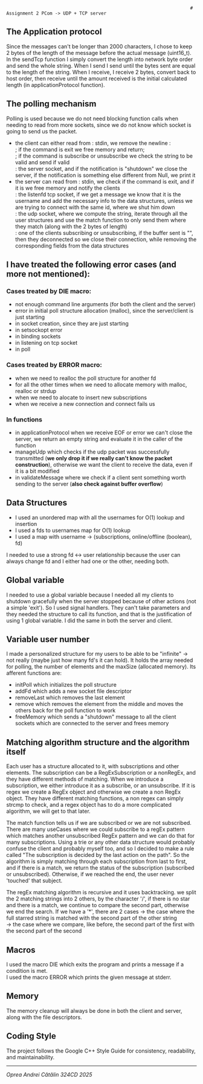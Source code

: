 

                                                                        # Assignment 2 PCom -> UDP + TCP server

## The Application protocol

Since the messages can't be longer than 2000 characters, I chose to keep 2 bytes of the length of the message before the actual message (uint16_t). In the sendTcp function I simply convert the length into network byte order and send the whole string. When I send I send until the bytes sent are equal to the length of the string. When I receive, I receive 2 bytes, convert back to host order, then receive until the amount received is the initial calculated length (in applicationProtocol function).

## The polling mechanism

Polling is used because we do not need blocking function calls when needing to read from more sockets, since we do not know which socket is going to send us the packet.

- the client can either read from : stdin, we remove the newline :  
    ; if the command is exit we free memory and return;  
    ; if the command is subscribe or unsubscribe we check the string to be valid and send if valid  
    : the server socket, and if the notification is "shutdown" we close the server, if the notification is something else different from Null, we print it  
- the server can read from : stdin, we check if the command is exit, and if it is we free memory and notify the clients  
    : the listenfd tcp socket, if we get a message we know that it is the username and add the necessary info to the data structures, unless we are trying to connect with the same id, where we shut him down  
    : the udp socket, where we compute the string, iterate through all the user structures and use the match function to only send them where they match (along with the 2 bytes of length)  
    : one of the clients subscribing or unsubscribing, if the buffer sent is "", then they deconnected so we close their connection, while removing the corresponding fields from the data structures

## I have treated the following error cases (and more not mentioned):

### Cases treated by DIE macro:

- not enough command line arguments (for both the client and the server)  
- error in initial poll structure allocation (malloc), since the server/client is just starting  
- in socket creation, since they are just starting  
- in setsockopt error  
- in binding sockets  
- in listening on tcp socket  
- in poll

### Cases treated by ERROR macro:

- when we need to realloc the poll structure for another fd  
- for all the other times when we need to allocate memory with malloc, realloc or strdup  
- when we need to alocate to insert new subscriptions  
- when we receive a new connection and connect fails us

### In functions

- in applicationProtocol when we receive EOF or error we can't close the server, we return an empty string and evaluate it in the caller of the function  
- manageUdp which checks if the udp packet was successfully transmitted (**we only drop it if we really can't know the packet construction**), otherwise we want the client to receive the data, even if it is a bit modified  
- in validateMessage where we check if a client sent something worth sending to the server (**also check against buffer overflow**)

## Data Structures

- I used an unordered map with all the usernames for O(1) lookup and insertion  
- I used a fds to usernames map for O(1) lookup  
- I used a map with username -> (subscriptions, online/offline (boolean), fd)

I needed to use a strong fd <-> user relationship because the user can always change fd and I either had one or the other, needing both.

## Global variable

I needed to use a global variable because I needed all my clients to shutdown gracefully when the server stopped because of other actions (not a simple 'exit'). So I used signal handlers. They can't take parameters and they needed the structure to call its function, and that is the justification of using 1 global variable. I did the same in both the server and client.

## Variable user number

I made a personalized structure for my users to be able to be "infinite" -> not really (maybe just how many fd's it can hold). It holds the array needed for polling, the number of elements and the maxSize (allocated memory). Its afferent functions are:  
- initPoll which initializes the poll structure  
- addFd which adds a new socket file descriptor  
- removeLast which removes the last element  
- remove which removes the element from the middle and moves the others back for the poll function to work  
- freeMemory which sends a "shutdown" message to all the client sockets which are connected to the server and frees memory

## Matching algorithm structure and the algorithm itself

Each user has a structure allocated to it, with subscriptions and other elements. The subscription can be a RegExSubscription or a nonRegEx, and they have different methods of matching. When we introduce a subscription, we either introduce it as a subscribe, or an unsubscribe. If it is regex we create a RegEx object and otherwise we create a non RegEx object. They have different matching functions, a non regex can simply strcmp to check, and a regex object has to do a more complicated algorithm, we will get to that later.

The match function tells us if we are subscribed or we are not subscribed. There are many useCases where we could subscribe to a regEx pattern which matches another unsubscribed RegEx pattern and we can do that for many subscriptions. Using a trie or any other data structure would probably confuse the client and probably myself too, and so I decided to make a rule called "The subscription is decided by the last action on the path". So the algorithm is simply matching through each subscription from last to first, and if there is a match, we return the status of the subscription (subscribed or unsubscribed). Otherwise, if we reached the end, the user never 'touched' that subject.

The regEx matching algorithm is recursive and it uses backtracking. we split the 2 matching strings into 2 others, by the character '/', if there is no star and there is a match, we continue to compare the second part, otherwise we end the search. If we have a '*', there are 2 cases -> the case where the full starred string is matched with the second part of the other string  
-> the case where we compare, like before, the second part of the first with the second part of the second

## Macros

I used the macro DIE which exits the program and prints a message if a condition is met.  
I used the macro ERROR which prints the given message at stderr.

## Memory

The memory cleanup will always be done in both the client and server, along with the file descriptors.

## Coding Style

The project follows the Google C++ Style Guide for consistency, readability, and maintainability.

---

 *Oprea Andrei Cătălin 324CD 2025*